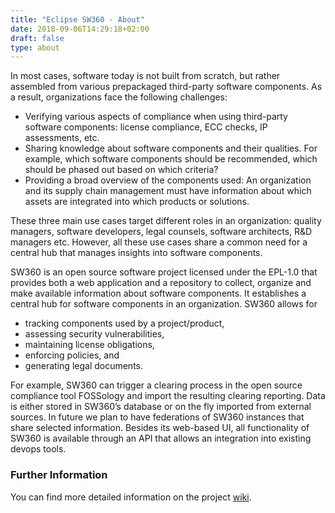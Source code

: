 ```yaml
---
title: "Eclipse SW360 - About"
date: 2018-09-06T14:29:18+02:00
draft: false
type: about
---
```


In most cases, software today is not built from scratch, but rather assembled from various prepackaged third-party software components. As a result, organizations face the following challenges:

* Verifying various aspects of compliance when using third-party software components: license compliance, ECC checks, IP assessments, etc.
* Sharing knowledge about software components and their qualities. For example, which software components should be recommended, which should be phased out based on which criteria?
* Providing a broad overview of the components used: An organization and its supply chain management must have information about which assets are integrated into which products or solutions.

These three main use cases target different roles in an organization: quality managers, software developers, legal counsels, software architects, R&D managers etc. However, all these use cases share a common need for a central hub that manages insights into software components.

SW360 is an open source software project licensed under the EPL-1.0 that provides both a web application and a repository to collect, organize and make available information about software components. It establishes a central hub for software components in an organization. SW360 allows for

* tracking components used by a project/product,
* assessing security vulnerabilities,
* maintaining license obligations,
* enforcing policies, and
* generating legal documents.

For example, SW360 can trigger a clearing process in the open source compliance tool FOSSology and import the resulting clearing reporting. Data is either stored in SW360’s database or on the fly imported from external sources. In future we plan to have federations of SW360 instances that share selected information. Besides its web-based UI, all functionality of SW360 is available through an API that allows an integration into existing devops tools.

### Further Information

You can find more detailed information on the project [wiki](https://github.com/eclipse/sw360/wiki).
